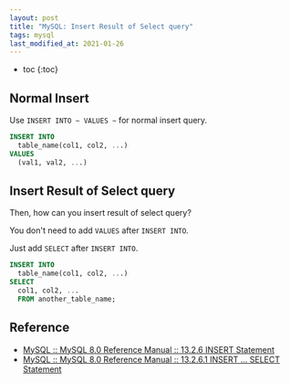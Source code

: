 ```yaml
---
layout: post
title: "MySQL: Insert Result of Select query"
tags: mysql
last_modified_at: 2021-01-26
---
```


* toc
{:toc}

## Normal Insert

Use `INSERT INTO ~ VALUES ~` for normal insert query.

```sql
INSERT INTO
  table_name(col1, col2, ...)
VALUES
  (val1, val2, ...)
```

## Insert Result of Select query

Then, how can you insert result of select query?

You don't need to add `VALUES` after `INSERT INTO`.

Just add `SELECT` after `INSERT INTO`.

```sql
INSERT INTO
  table_name(col1, col2, ...)
SELECT
  col1, col2, ...
  FROM another_table_name;
```

## Reference

- [MySQL :: MySQL 8.0 Reference Manual :: 13.2.6 INSERT Statement](https://dev.mysql.com/doc/refman/8.0/en/insert.html)
- [MySQL :: MySQL 8.0 Reference Manual :: 13.2.6.1 INSERT ... SELECT Statement](https://dev.mysql.com/doc/refman/8.0/en/insert-select.html)
